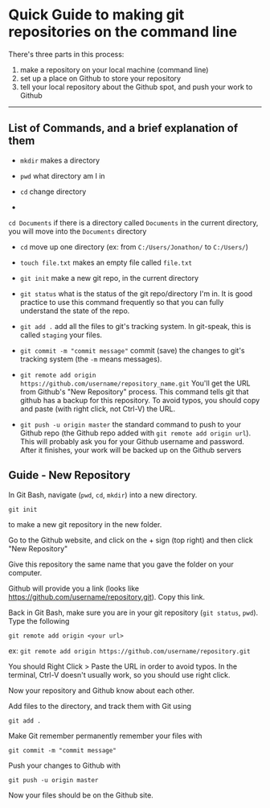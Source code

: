 # Quick Guide to making git repositories on the command line

There's three parts in this process:

1. make a repository on your local machine (command line)
2. set up a place on Github to store your repository
3. tell your local repository about the Github spot, and push your work to Github

---

## List of Commands, and a brief explanation of them

- `mkdir`
makes a directory

- `pwd`
what directory am I in

- `cd`
change directory
- 
`cd Documents`
if there is a directory called `Documents` in the current directory,
you will move into the `Documents` directory

- `cd`
move up one directory (ex: from `C:/Users/Jonathon/` to `C:/Users/`)

- `touch file.txt`
makes an empty file called `file.txt`


- `git init`
make a new git repo, in the current directory

- `git status`
what is the status of the git repo/directory I'm in. It is good practice to use this command frequently so that you can fully understand the state of the repo.

- `git add .`
add all the files to git's tracking system. In git-speak, this is called `staging` your files.

- `git commit -m "commit message"`
commit (save) the changes to git's tracking system (the `-m` means messages).

- `git remote add origin https://github.com/username/repository_name.git`
You'll get the URL from Github's "New Repository" process. This command tells git that github has a backup for this repository. To avoid typos, you should copy and paste (with right click, not Ctrl-V) the URL.

- `git push -u origin master`
the standard command to push to your Github repo (the Github repo added with `git remote add origin url`). This will probably ask you for your Github username and password. After it finishes, your work will be backed up on the Github servers

## Guide - New Repository

In Git Bash, navigate (`pwd`, `cd`, `mkdir`) into a new directory.

`git init`

to make a new git repository in the new folder.

Go to the Github website, and click on the + sign (top right) and then click "New Repository"

Give this repository the same name that you gave the folder on your computer.

Github will provide you a link (looks like https://github.com/username/repository.git). Copy this link.

Back in Git Bash, make sure you are in your git repository (`git status`, `pwd`). Type the following

`git remote add origin <your url>`

ex: `git remote add origin https://github.com/username/repository.git`

You should Right Click > Paste the URL in order to avoid typos. In the terminal, Ctrl-V doesn't usually work, so you should use right click.

Now your repository and Github know about each other.

Add files to the directory, and track them with Git using

`git add .`

Make Git remember permanently remember your files with

`git commit -m "commit message"`

Push your changes to Github with

`git push -u origin master`

Now your files should be on the Github site.

